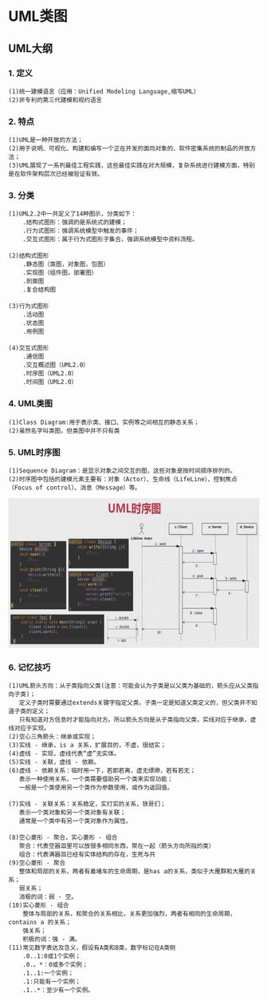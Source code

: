 # UML类图

## UML大纲
### 1. 定义
    (1)统一建模语言（应用：Unified Modeling Language,缩写UML）
    (2)非专利的第三代建模和规约语言
    
### 2. 特点
    (1)UML是一种开放的方法；
    (2)用于说明、可视化、构建和编写一个正在开发的面向对象的、软件密集系统的制品的开放方法；
    (3)UML展现了一系列最佳工程实践，这些最佳实践在对大规模，复杂系统进行建模方面，特别是在软件架构层次已经被验证有效。
    
### 3. 分类
    (1)UML2.2中一共定义了14种图示，分类如下：
        .结构式图形：强调的是系统式的建模；
        .行为式图形：强调系统模型中触发的事件；
        .交互式图形：属于行为式图形子集合，强调系统模型中资料流程。
        
    (2)结构式图形
        .静态图（类图，对象图，包图）
        .实现图（组件图，部署图）
        .剖面图
        .复合结构图
        
    (3)行为式图形
        .活动图
        .状态图
        .用例图
        
    (4)交互式图形
        .通信图
        .交互概述图（UML2.0）
        .时序图（UML2.0）
        .时间图（UML2.0）
        
### 4. UML类图
    (1)Class Diagram:用于表示类、接口、实例等之间相互的静态关系；
    (2)虽然名字叫类图，但类图中并不只有类
    
### 5. UML时序图
    (1)Sequence Diagram：是显示对象之间交互的图，这些对象是按时间顺序排列的。
    (2)时序图中包括的建模元素主要有：对象（Actor）、生命线（LifeLine）、控制焦点（Focus of control）、消息（Message）等。
<img src="https://github.com/JeremyHwc/JDesignPattern/blob/master/readme/moocnotes/UML%E5%9B%BE/UML%E6%97%B6%E5%BA%8F%E5%9B%BE.jpg" width="100%" height="300"/>

### 6. 记忆技巧
    (1)UML箭头方向：从子类指向父类(注意：可能会认为子类是以父类为基础的，箭头应从父类指向子类)；
       定义子类时需要通过extends关键字指定父类，子类一定是知道父类定义的，但父类并不知道子类的定义；
       只有知道对方信息时才能指向对方。所以箭头方向是从子类指向父类，实线对应于继承，虚线对应于实现。
    (2)空心三角箭头：继承或实现；
    (3)实线 - 继承，is a 关系，扩展目的，不虚，很结实；
    (4)虚线 - 实现，虚线代表“虚”无实体。
    (5)实线 - 关联，虚线 - 依赖。
    (6)虚线 - 依赖关系：临时用一下，若即若离，虚无缥缈，若有若无；
       表示一种使用关系，一个类需要借助另一个类来实现功能；
       一般是一个类使用另一个类作为参数使用，或作为返回值。
       
    (7)实线 - 关联关系：关系稳定，实打实的关系，铁哥们；
       表示一个类对象和另一个类对象有关联；
       通常是一个类中有另一个类对象作为属性。
    
    (8)空心菱形 - 聚合，实心菱形 - 组合
       聚合：代表空器皿里可以放很多相同东西，聚在一起（箭头方向所指的类）
       组合：代表满器皿已经有实体结构的存在，生死与共
    (9)空心菱形 - 聚合
       整体和局部的关系，两者有着堵车的生命周期，是has a的关系，类似于大雁群和大雁的关系；
       弱关系；
       消极的词：弱 - 空。
    (10)实心菱形 - 组合
        整体与局部的关系，和聚合的关系相比，关系更加强烈，两者有相同的生命周期，contains a 的关系； 
        强关系；
        积极的词：强 - 满。
    (11)常见数字表达及含义，假设有A类和B类，数字标记在A类侧
        .0..1:0或1个实例；
        .0.。*：0或多个实例；
        .1..1:一个实例；
        .1:只能有一个实例；
        .1..*：至少有一个实例。
       
